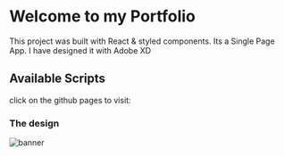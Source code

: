 # Welcome to my Portfolio

This project was built with React & styled components. Its a Single Page App.
I have designed it with Adobe XD

## Available Scripts

click on the github pages to visit:

### The design
![banner]()

